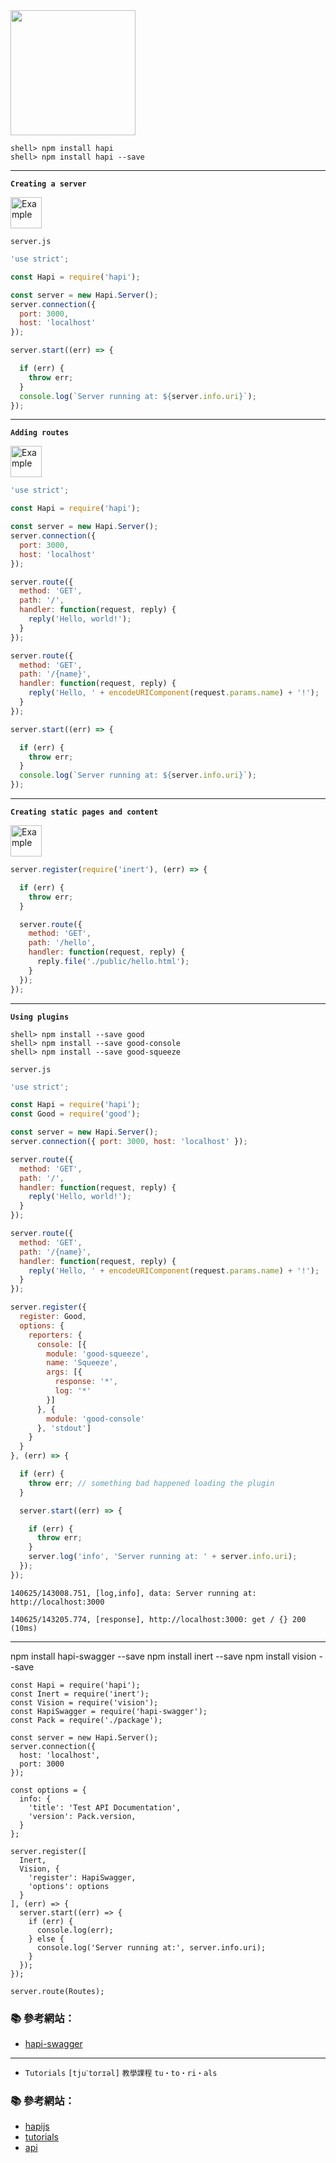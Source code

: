 <img src="https://hapijs.com/public/img/logo.svg" width="200">


```console
shell> npm install hapi
shell> npm install hapi --save
```

---

**`Creating a server`**

<img src="http://i.imgur.com/fiyZJux.png" width="50" alt="Example">

`server.js`
```js
'use strict';

const Hapi = require('hapi');

const server = new Hapi.Server();
server.connection({
  port: 3000,
  host: 'localhost'
});

server.start((err) => {

  if (err) {
    throw err;
  }
  console.log(`Server running at: ${server.info.uri}`);
});
```

---

**`Adding routes`**

<img src="http://i.imgur.com/fiyZJux.png" width="50" alt="Example">

```js
'use strict';

const Hapi = require('hapi');

const server = new Hapi.Server();
server.connection({
  port: 3000,
  host: 'localhost'
});

server.route({
  method: 'GET',
  path: '/',
  handler: function(request, reply) {
    reply('Hello, world!');
  }
});

server.route({
  method: 'GET',
  path: '/{name}',
  handler: function(request, reply) {
    reply('Hello, ' + encodeURIComponent(request.params.name) + '!');
  }
});

server.start((err) => {

  if (err) {
    throw err;
  }
  console.log(`Server running at: ${server.info.uri}`);
});
```

---

**`Creating static pages and content`**

<img src="http://i.imgur.com/fiyZJux.png" width="50" alt="Example">

```js
server.register(require('inert'), (err) => {

  if (err) {
    throw err;
  }

  server.route({
    method: 'GET',
    path: '/hello',
    handler: function(request, reply) {
      reply.file('./public/hello.html');
    }
  });
});
```

---

**`Using plugins`**

```console
shell> npm install --save good
shell> npm install --save good-console
shell> npm install --save good-squeeze
```

`server.js`

```js
'use strict';

const Hapi = require('hapi');
const Good = require('good');

const server = new Hapi.Server();
server.connection({ port: 3000, host: 'localhost' });

server.route({
  method: 'GET',
  path: '/',
  handler: function(request, reply) {
    reply('Hello, world!');
  }
});

server.route({
  method: 'GET',
  path: '/{name}',
  handler: function(request, reply) {
    reply('Hello, ' + encodeURIComponent(request.params.name) + '!');
  }
});

server.register({
  register: Good,
  options: {
    reporters: {
      console: [{
        module: 'good-squeeze',
        name: 'Squeeze',
        args: [{
          response: '*',
          log: '*'
        }]
      }, {
        module: 'good-console'
      }, 'stdout']
    }
  }
}, (err) => {

  if (err) {
    throw err; // something bad happened loading the plugin
  }

  server.start((err) => {

    if (err) {
      throw err;
    }
    server.log('info', 'Server running at: ' + server.info.uri);
  });
});

```

```
140625/143008.751, [log,info], data: Server running at: http://localhost:3000

140625/143205.774, [response], http://localhost:3000: get / {} 200 (10ms)
```


---

npm install hapi-swagger --save
npm install inert --save
npm install vision --save

```
const Hapi = require('hapi');
const Inert = require('inert');
const Vision = require('vision');
const HapiSwagger = require('hapi-swagger');
const Pack = require('./package');

const server = new Hapi.Server();
server.connection({
  host: 'localhost',
  port: 3000
});

const options = {
  info: {
    'title': 'Test API Documentation',
    'version': Pack.version,
  }
};

server.register([
  Inert,
  Vision, {
    'register': HapiSwagger,
    'options': options
  }
], (err) => {
  server.start((err) => {
    if (err) {
      console.log(err);
    } else {
      console.log('Server running at:', server.info.uri);
    }
  });
});

server.route(Routes);
```



### :books: 參考網站：
- [hapi-swagger](https://github.com/glennjones/hapi-swagger)


---

- `Tutorials` `[tjuˋtorɪəl]` `教學課程` `tu・to・ri・als`

### :books: 參考網站：
- [hapijs](https://hapijs.com/)
- [tutorials](https://hapijs.com/tutorials)
- [api](https://hapijs.com/api)

